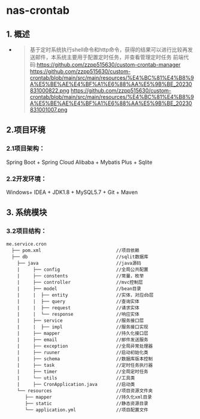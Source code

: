 # nas-crontab


## 1. 概述

- > 基于定时系统执行shell命令和http命令，获得的结果可以进行比较再发送邮件，本系统主要用于配置定时任务，并查看管理定时任务 前端代码:https://github.com/zzpp515630/custom-crontab-manager
  > https://github.com/zzpp515630/custom-crontab/blob/main/src/main/resources/%E4%BC%81%E4%B8%9A%E5%BE%AE%E4%BF%A1%E6%88%AA%E5%9B%BE_20230831000822.png
  > https://github.com/zzpp515630/custom-crontab/blob/main/src/main/resources/%E4%BC%81%E4%B8%9A%E5%BE%AE%E4%BF%A1%E6%88%AA%E5%9B%BE_20230831001007.png

## 2.项目环境

### 2.1**项目架构：**

Spring Boot + Spring Cloud Alibaba + Mybatis Plus + Sqlite

### 2.2**开发环境：**

Windows+ IDEA + JDK1.8 + MySQL5.7 + Git  + Maven

## 3.  系统模块

### 3.2**项目结构：**
```aidl
me.service.cron
  ├── pom.xml                            //项目依赖
  ├── db                                 //sqlit数据库
    ├── java                             //java源码 
    |     ├── config                     //全局公共配置
    |     ├── constents                  //常量，枚举
    |     ├── controller                 //mvc控制层
    |     ├── model                      //bean目录
    |     |  ├── entity                  //实体，对应db层
    |     |  ├── query                   //查询实体
    |     |  ├── request                 //请求实体
    |     |  └── response                //响应实体 
    |     ├── service                    //服务接口层
    |     |  ├── impl                    //服务接口实现
    |     ├── mapper                     //持久化接口层
    |     ├── email                      //邮件发送服务
    |     ├── exception                  //全局异常处理器
    |     ├── ruuner                     //启动初始化类
    |     ├── schema                     //数据库版本控制
    |     ├── task                       //定时任务执行器
    |     ├── timer                      //全局定时任务
    |     └── utils                      //工具类
    |     ├── CronApplication.java       //启动类
    └── resources                        //项目资源文件夹
       ├── mapper                        //持久化xml目录
       ├── static                        //静态资源目录
       └── application.yml               //项目配置文件
```
